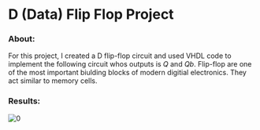 # D (Data) Flip Flop Project

### About:

For this project, I created a D flip-flop circuit and used VHDL code to implement the following circuit whos outputs is *Q* and *Qb*. Flip-flop are one of the most important biulding blocks of modern digitial electronics. They act similar to memory cells.

### Results:

![0](https://user-images.githubusercontent.com/89553126/138942225-a774aca9-2443-4536-9c55-babe050a49fa.png)
